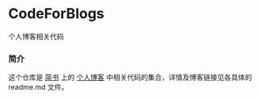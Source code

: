 # CodeForBlogs
个人博客相关代码
### 简介
  这个仓库是 [简书](https://www.jianshu.com/u/71f817a3a70b) 上的 [个人博客](https://www.jianshu.com/u/71f817a3a70b) 中相关代码的集合，详情及博客链接见各具体的 readme.md 文件。
